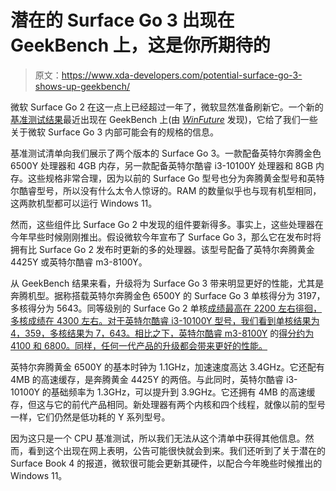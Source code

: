 # 潜在的 Surface Go 3 出现在 GeekBench 上，这是你所期待的

> 原文：<https://www.xda-developers.com/potential-surface-go-3-shows-up-geekbench/>

微软 Surface Go 2 在这一点上已经超过一年了，微软显然准备刷新它。一个新的[基准测试结果](https://browser.geekbench.com/v4/cpu/compare/16126700?baseline=16145617)最近出现在 GeekBench 上(由 [*WinFuture*](https://winfuture.de/news,124864.html) 发现)，它给了我们一些关于微软 Surface Go 3 内部可能会有的规格的信息。

基准测试清单向我们展示了两个版本的 Surface Go 3。一款配备英特尔奔腾金色 6500Y 处理器和 4GB 内存，另一款配备英特尔酷睿 i3-10100Y 处理器和 8GB 内存。这些规格非常合理，因为以前的 Surface Go 型号也分为奔腾黄金型号和英特尔酷睿型号，所以没有什么太令人惊讶的。RAM 的数量似乎也与现有机型相同，这两款机型都可以运行 Windows 11。

然而，这些组件比 Surface Go 2 中发现的组件要新得多。事实上，这些处理器在今年早些时候刚刚推出。假设微软今年宣布了 Surface Go 3，那么它在发布时将拥有比 Surface Go 2 发布时更新的多的处理器。该型号配备了英特尔奔腾黄金 4425Y 或英特尔酷睿 m3-8100Y。

从 GeekBench 结果来看，升级将为 Surface Go 3 带来明显更好的性能，尤其是奔腾机型。据称搭载英特尔奔腾金色 6500Y 的 Surface Go 3 单核得分为 3197，多核得分为 5643。同等级别的 Surface Go 2 单核[成绩最高在 2200 左右徘徊，多核成绩在 4300 左右。对于英特尔酷睿 i3-10100Y 型号，我们看到单核结果为 4，359，多核结果为 7，643。相比之下，英特尔酷睿 m3-8100Y](https://browser.geekbench.com/v4/cpu/search?dir=desc&q=4425Y+Surface+Go+2) 的[得分约为 4100 和 6800。同样，任何一代产品的升级都会带来更好的性能。](https://browser.geekbench.com/v4/cpu/search?dir=desc&q=8100Y+Surface+Go+2&sort=score)

英特尔奔腾黄金 6500Y 的基本时钟为 1.1GHz，加速速度高达 3.4GHz。它还配有 4MB 的高速缓存，是奔腾黄金 4425Y 的两倍。与此同时，英特尔酷睿 i3-10100Y 的基础频率为 1.3GHz，可以提升到 3.9GHz。它还拥有 4MB 的高速缓存，但这与它的前代产品相同。新处理器有两个内核和四个线程，就像以前的型号一样，它们仍然是低功耗的 Y 系列型号。

因为这只是一个 CPU 基准测试，所以我们无法从这个清单中获得其他信息。然而，看到这个出现在网上表明，公告可能很快就会到来。我们还听到了关于潜在的 Surface Book 4 的报道，微软很可能会更新其硬件，以配合今年晚些时候推出的 Windows 11。